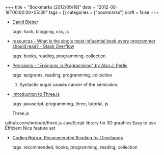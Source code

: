 +++
title = "Bookmarks [2012/09/18]"
date = "2012-09-18T00:00:00+05:30"
tags = []
categories = ["bookmarks"]
draft = false
+++

-   [David Bieber](http://david-bieber.tumblr.com/post/30907535147/collapsible-blog-posts)

    tags: hack, blogging, css, js

-   [resources - What is the single most influential book every programmer should read? - Stack Overflow](http://stackoverflow.com/questions/1711/what-is-the-single-most-influential-book-every-programmer-should-read)

    tags: books, reading, programming, collection

-   [Perlisisms - "Epigrams in Programming" by Alan J. Perlis](http://www.cs.yale.edu/homes/perlis-alan/quotes.html)

    tags: epigrams, reading, programming, collection

    1.  Syntactic sugar causes cancer of the semicolon.

-   [Introduction to Three.js](http://fhtr.org/BasicsOfThreeJS/#51)

    tags: javascript, programming, three, tutorial, js

    Three.js

github.com/mrdoob/three.js
JavaScript library for 3D graphics
Easy to use
Efficient
Nice feature set

-   [Coding Horror: Recommended Reading for Developers](http://www.codinghorror.com/blog/2004/02/recommended-reading-for-developers.html)

    tags: recommended, books, programming, reading, collection
